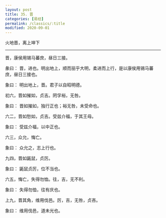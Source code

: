 ```yaml
---
layout: post
title: 35. 晋
categories: [易经]
permalink: /classics/:title
modified: 2020-09-01
---
```


火地晋，离上坤下

---

晋，康侯用锡马蕃庶，昼日三接。

彖曰： 晋，进也。明出地上，顺而丽乎大明，柔进而上行，是以康侯用锡马蕃庶，昼日三接也。

象曰： 明出地上，晋。君子以自昭明德。

初六，晋如摧如，贞吉。罔孚裕，无咎。

象曰： 晋如摧如，独行正也；裕无咎，未受命也。

六二，晋如愁如，贞吉。受兹介福，于其王母。

象曰： 受兹介福，以中正也。

六三，众允，悔亡。

象曰： 众允之，志上行也。

九四，晋如鼫鼠，贞厉。

象曰： 鼫鼠贞厉，位不当也。

六五，悔亡，失得勿恤。往，吉，无不利。

象曰： 失得勿恤，往有庆也。

上九，晋其角，维用伐邑。厉，吉，无咎，贞吝。

象曰： 维用伐邑，道未光也。
